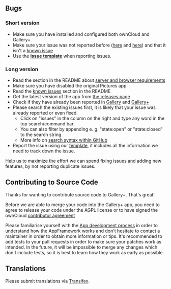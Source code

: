 ## Bugs 

### Short version

* Make sure you have installed and configured both ownCloud and Gallery+
* Make sure your issue was not reported before ([here](https://github.com/owncloud/gallery/issues) and [here](https://github.com/interfasys/galleryplus/issues)) and that it isn't a [known issue](https://github.com/interfasys/galleryplus/blob/master/README.md#known-issues)
* Use the [**issue template**](https://raw.githubusercontent.com/owncloud/core/master/issue_template.md) when reporting issues.

### Long version

* Read the section in the README about [server and browser requirements](https://github.com/interfasys/galleryplus/blob/master/README.md#requirements)
* Make sure you have disabled the original Pictures app
* Read the [known issues](https://github.com/interfasys/galleryplus/blob/master/README.md#known-issues) section in the README
* Get the latest version of the app from [the releases page](https://github.com/interfasys/galleryplus/releases)
* Check if they have already been reported in [Gallery](https://github.com/owncloud/gallery/issues) and [Gallery+](https://github.com/interfasys/galleryplus/issues)
* Please search the existing issues first, it is likely that your issue was already reported or even fixed.
  - Click on "issues" in the column on the right and type any word in the top search/command bar.
  - You can also filter by appending e. g. "state:open" or "state:closed" to the search string.
  - More info on [search syntax within GitHub](https://help.github.com/articles/searching-issues)
* Report the issue using our [template](https://raw.githubusercontent.com/owncloud/core/master/issue_template.md), it includes all the information we need to track down the issue.

Help us to maximize the effort we can spend fixing issues and adding new features, by not reporting duplicate issues.

## Contributing to Source Code

Thanks for wanting to contribute source code to Gallery+. That's great!

Before we are able to merge your code into the Gallery+ app, you need to agree to release your code under the AGPL license or to have signed the ownCloud [contributor agreement](https://owncloud.org/about/contributor-agreement/)

Please familiarise yourself with the [App development process](https://owncloud.org/dev) in order to understand how the AppFramework works and don't hesitate to contact a maintainer in order to obtain more information or tips.
It's recommended to add tests to your pull requests in order to make sure your patches work as intended. In the future, it will be impossible to merge any changes which don't include tests, so it is best to learn how they work as early as possible.

## Translations
Please submit translations via [Transifex][transifex].

[transifex]: https://www.transifex.com/projects/p/owncloud/
